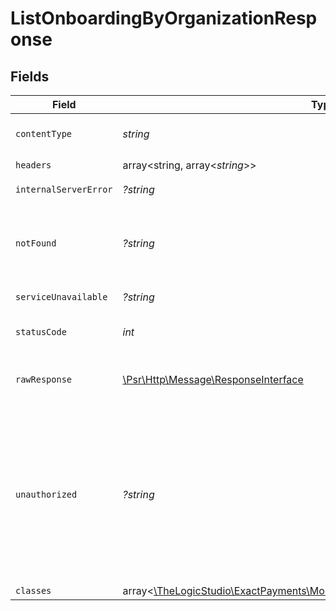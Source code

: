 # ListOnboardingByOrganizationResponse


## Fields

| Field                                                                                                                                                                                                     | Type                                                                                                                                                                                                      | Required                                                                                                                                                                                                  | Description                                                                                                                                                                                               |
| --------------------------------------------------------------------------------------------------------------------------------------------------------------------------------------------------------- | --------------------------------------------------------------------------------------------------------------------------------------------------------------------------------------------------------- | --------------------------------------------------------------------------------------------------------------------------------------------------------------------------------------------------------- | --------------------------------------------------------------------------------------------------------------------------------------------------------------------------------------------------------- |
| `contentType`                                                                                                                                                                                             | *string*                                                                                                                                                                                                  | :heavy_check_mark:                                                                                                                                                                                        | HTTP response content type for this operation                                                                                                                                                             |
| `headers`                                                                                                                                                                                                 | array<string, array<*string*>>                                                                                                                                                                            | :heavy_check_mark:                                                                                                                                                                                        | N/A                                                                                                                                                                                                       |
| `internalServerError`                                                                                                                                                                                     | *?string*                                                                                                                                                                                                 | :heavy_minus_sign:                                                                                                                                                                                        | **Internal Server Error**<br/>                                                                                                                                                                            |
| `notFound`                                                                                                                                                                                                | *?string*                                                                                                                                                                                                 | :heavy_minus_sign:                                                                                                                                                                                        | **Not Found**\<br/>\<br/>When you'll get `404 Not Found` response:<br/>- The Organization doesn't exist.<br/>                                                                                             |
| `serviceUnavailable`                                                                                                                                                                                      | *?string*                                                                                                                                                                                                 | :heavy_minus_sign:                                                                                                                                                                                        | **Service Unavailable**<br/>                                                                                                                                                                              |
| `statusCode`                                                                                                                                                                                              | *int*                                                                                                                                                                                                     | :heavy_check_mark:                                                                                                                                                                                        | HTTP response status code for this operation                                                                                                                                                              |
| `rawResponse`                                                                                                                                                                                             | [\Psr\Http\Message\ResponseInterface](https://www.php-fig.org/psr/psr-7/#33-psrhttpmessageresponseinterface)                                                                                              | :heavy_check_mark:                                                                                                                                                                                        | Raw HTTP response; suitable for custom response parsing                                                                                                                                                   |
| `unauthorized`                                                                                                                                                                                            | *?string*                                                                                                                                                                                                 | :heavy_minus_sign:                                                                                                                                                                                        | **Unauthorized**\<br/>\<br/>When you'll get `401 Unauthorized` response:<br/>- The User or Application Token is invalid.<br/>- The User or Application Token Or Application doesn't have permission to view Onboardings.<br/> |
| `classes`                                                                                                                                                                                                 | array<[\TheLogicStudio\ExactPayments\Models\Shared\OnboardingWithoutPrincipal](../../Models/Shared/OnboardingWithoutPrincipal.md)>                                                                        | :heavy_minus_sign:                                                                                                                                                                                        | **OK**                                                                                                                                                                                                    |